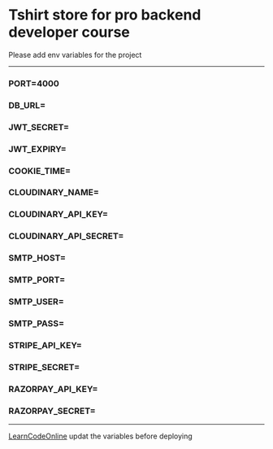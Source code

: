 # Tshirt store for pro backend developer course

Please add env variables for the project

---

### PORT=4000

### DB_URL=

### JWT_SECRET=

### JWT_EXPIRY=

### COOKIE_TIME=

### CLOUDINARY_NAME=

### CLOUDINARY_API_KEY=

### CLOUDINARY_API_SECRET=

### SMTP_HOST=

### SMTP_PORT=

### SMTP_USER=

### SMTP_PASS=

### STRIPE_API_KEY=

### STRIPE_SECRET=

### RAZORPAY_API_KEY=

### RAZORPAY_SECRET=

---

[LearnCodeOnline](https://courses.learncodeonline.in/learn)
updat the variables before deploying
